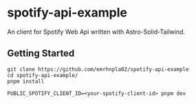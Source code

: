 # spotify-api-example
An client for Spotify Web Api written with Astro-Solid-Tailwind.

## Getting Started

```
git clone https://github.com/emrhnpla02/spotify-api-example
cd spotify-api-example/
pnpm install

PUBLIC_SPOTIFY_CLIENT_ID=<your-spotify-client-id> pnpm dev
```
